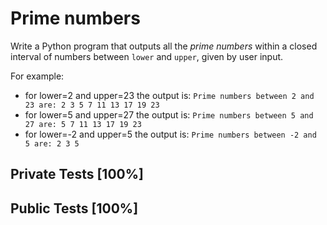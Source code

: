 # Prime numbers

Write a Python program that outputs all the *prime numbers* within a closed interval of numbers between `lower` and `upper`, given by user input.


For example:


* for lower=2 and upper=23 the output is: `Prime numbers between 2 and 23 are: 2 3 5 7 11 13 17 19 23`
* for lower=5 and upper=27 the output is: `Prime numbers between 5 and 27 are: 5 7 11 13 17 19 23`
* for lower=-2 and upper=5 the output is: `Prime numbers between -2 and 5 are: 2 3 5`



## Private Tests [100%]

## Public Tests [100%]
